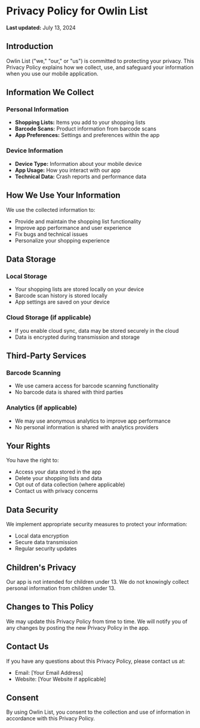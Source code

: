 # Privacy Policy for Owlin List

**Last updated:** July 13, 2024

## Introduction

Owlin List ("we," "our," or "us") is committed to protecting your privacy. This Privacy Policy explains how we collect, use, and safeguard your information when you use our mobile application.

## Information We Collect

### Personal Information
- **Shopping Lists:** Items you add to your shopping lists
- **Barcode Scans:** Product information from barcode scans
- **App Preferences:** Settings and preferences within the app

### Device Information
- **Device Type:** Information about your mobile device
- **App Usage:** How you interact with our app
- **Technical Data:** Crash reports and performance data

## How We Use Your Information

We use the collected information to:
- Provide and maintain the shopping list functionality
- Improve app performance and user experience
- Fix bugs and technical issues
- Personalize your shopping experience

## Data Storage

### Local Storage
- Your shopping lists are stored locally on your device
- Barcode scan history is stored locally
- App settings are saved on your device

### Cloud Storage (if applicable)
- If you enable cloud sync, data may be stored securely in the cloud
- Data is encrypted during transmission and storage

## Third-Party Services

### Barcode Scanning
- We use camera access for barcode scanning functionality
- No barcode data is shared with third parties

### Analytics (if applicable)
- We may use anonymous analytics to improve app performance
- No personal information is shared with analytics providers

## Your Rights

You have the right to:
- Access your data stored in the app
- Delete your shopping lists and data
- Opt out of data collection (where applicable)
- Contact us with privacy concerns

## Data Security

We implement appropriate security measures to protect your information:
- Local data encryption
- Secure data transmission
- Regular security updates

## Children's Privacy

Our app is not intended for children under 13. We do not knowingly collect personal information from children under 13.

## Changes to This Policy

We may update this Privacy Policy from time to time. We will notify you of any changes by posting the new Privacy Policy in the app.

## Contact Us

If you have any questions about this Privacy Policy, please contact us at:
- Email: [Your Email Address]
- Website: [Your Website if applicable]

## Consent

By using Owlin List, you consent to the collection and use of information in accordance with this Privacy Policy.
